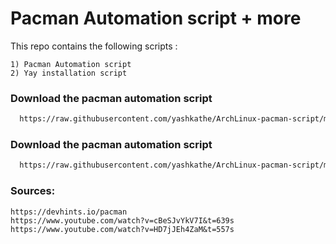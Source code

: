 # Pacman Automation script + more

This repo contains the following scripts :

    1) Pacman Automation script
    2) Yay installation script

### Download the pacman automation script

```bash
  https://raw.githubusercontent.com/yashkathe/ArchLinux-pacman-script/master/pacman.sh
```

### Download the pacman automation script

```bash
  https://raw.githubusercontent.com/yashkathe/ArchLinux-pacman-script/master/install-yay.sh
```

### Sources:

    https://devhints.io/pacman
    https://www.youtube.com/watch?v=cBeSJvYkV7I&t=639s
    https://www.youtube.com/watch?v=HD7jJEh4ZaM&t=557s
